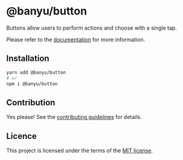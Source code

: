 # @banyu/button

Buttons allow users to perform actions and choose with a single tap.

Please refer to the [documentation](#) for more information.

## Installation

```sh
yarn add @banyu/button
# or
npm i @banyu/button
```

## Contribution

Yes please! See the
[contributing guidelines](https://github.com/Atnic/banyu/blob/master/CONTRIBUTING.md)
for details.

## Licence

This project is licensed under the terms of the
[MIT license](https://github.com/Atnic/banyu/blob/master/LICENSE).
